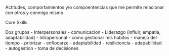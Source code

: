 Actitudes, comportamientos y/o compoentencias que me permite relacionar con otros y conmigo mismo

Core Skills

Dos grupos
	- Interpersonales
		- comunicacion
		- Liderazgo (influir, empatia, adaptabilidad)
	- Intrapersonal
		- como gestionar mis habitos
			- manejo del tiempo
			- priorizar
			- enfiocarze
			- adaptabilidad
			- resiliciencia
			- adapabilidad
			- autogestion
			- toma de decisiones




